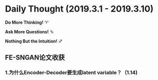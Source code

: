 # Daily Thought (2019.3.1 - 2019.3.10)
**Do More Thinking!** ♈ 

**Ask More Questions!** ♑

**Nothing But the Intuition!** ♐

## FE-SNGAN论文收获
### 1.为什么Encoder-Decoder要生成latent variable？（1.14)
